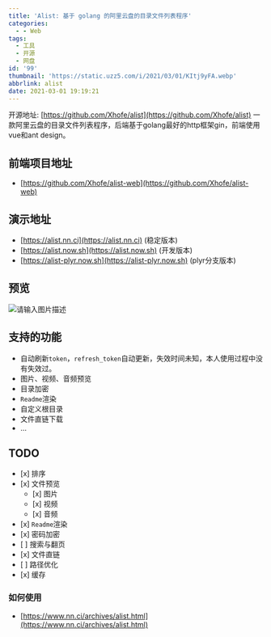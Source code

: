 ```yaml
---
title: 'Alist: 基于 golang 的阿里云盘的目录文件列表程序'
categories:
  - - Web
tags:
  - 工具
  - 开源
  - 网盘
id: '99'
thumbnail: 'https://static.uzz5.com/i/2021/03/01/KItj9yFA.webp'
abbrlink: alist
date: 2021-03-01 19:19:21
---
```



开源地址: [https://github.com/Xhofe/alist](https://github.com/Xhofe/alist) 一款阿里云盘的目录文件列表程序，后端基于golang最好的http框架gin，前端使用vue和ant design。

## 前端项目地址

*   [https://github.com/Xhofe/alist-web](https://github.com/Xhofe/alist-web)

## 演示地址

*   [https://alist.nn.ci](https://alist.nn.ci) (稳定版本)
*   [https://alist.now.sh](https://alist.now.sh) (开发版本)
*   [https://alist-plyr.now.sh](https://alist-plyr.now.sh) (plyr分支版本)

## 预览

![请输入图片描述](https://static.uzz5.com/i/2021/03/01/LUNB9q2H.webp)

## 支持的功能

*   自动刷新`token`，`refresh_token`自动更新，失效时间未知，本人使用过程中没有失效过。
*   图片、视频、音频预览
*   目录加密
*   `Readme`渲染
*   自定义根目录
*   文件直链下载
*   …

## TODO

*   \[x\] 排序
*   \[x\] 文件预览
    *   \[x\] 图片
    *   \[x\] 视频
    *   \[x\] 音频
*   \[x\] `Readme`渲染
*   \[x\] 密码加密
*   \[ \] 搜索与翻页
*   \[x\] 文件直链
*   \[ \] 路径优化
*   \[x\] 缓存

### 如何使用

*   [https://www.nn.ci/archives/alist.html](https://www.nn.ci/archives/alist.html)